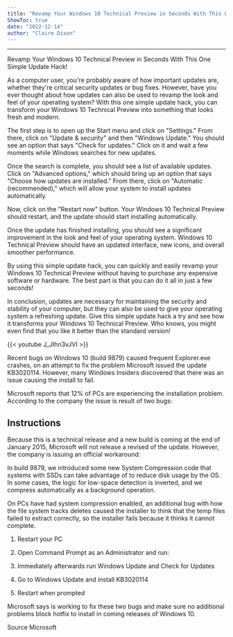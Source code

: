 ```yaml
---
title: "Revamp Your Windows 10 Technical Preview in Seconds With This One Simple Update Hack!"
ShowToc: true 
date: "2022-12-14"
author: "Claire Dixon"
---
```

*****
Revamp Your Windows 10 Technical Preview in Seconds With This One Simple Update Hack!

As a computer user, you're probably aware of how important updates are, whether they're critical security updates or bug fixes. However, have you ever thought about how updates can also be used to revamp the look and feel of your operating system? With this one simple update hack, you can transform your Windows 10 Technical Preview into something that looks fresh and modern.

The first step is to open up the Start menu and click on "Settings." From there, click on "Update & security" and then "Windows Update." You should see an option that says "Check for updates." Click on it and wait a few moments while Windows searches for new updates.

Once the search is complete, you should see a list of available updates. Click on "Advanced options," which should bring up an option that says "Choose how updates are installed." From there, click on "Automatic (recommended)," which will allow your system to install updates automatically.

Now, click on the "Restart now" button. Your Windows 10 Technical Preview should restart, and the update should start installing automatically.

Once the update has finished installing, you should see a significant improvement in the look and feel of your operating system. Windows 10 Technical Preview should have an updated interface, new icons, and overall smoother performance.

By using this simple update hack, you can quickly and easily revamp your Windows 10 Technical Preview without having to purchase any expensive software or hardware. The best part is that you can do it all in just a few seconds!

In conclusion, updates are necessary for maintaining the security and stability of your computer, but they can also be used to give your operating system a refreshing update. Give this simple update hack a try and see how it transforms your Windows 10 Technical Preview. Who knows, you might even find that you like it better than the standard version!

{{< youtube J_JIhn3vJVI >}} 



Recent bugs on Windows 10 (build 9879) caused frequent Explorer.exe crashes, on an attempt to fix the problem Microsoft issued the update KB3020114. However, many Windows Insiders discovered that there was an issue causing the install to fail.
 
Microsoft reports that 12% of PCs are experiencing the installation problem. According to the company the issue is result of two bugs:
 
## Instructions
 
Because this is a technical release and a new build is coming at the end of January 2015, Microsoft will not release a revised of the update. However, the company is issuing an official workaround:
 
In build 9879, we introduced some new System Compression code that systems with SSDs can take advantage of to reduce disk usage by the OS. In some cases, the logic for low-space detection is inverted, and we compress automatically as a background operation.
 
On PCs have had system compression enabled, an additional bug with how the file system tracks deletes caused the installer to think that the temp files failed to extract correctly, so the installer fails because it thinks it cannot complete.
 
1. Restart your PC
 
2. Open Command Prompt as an Administrator and run:
 
3. Immediately afterwards run Windows Update and Check for Updates
 
4. Go to Windows Update and install KB3020114
 
5. Restart when prompted
 
Microsoft says is working to fix these two bugs and make sure no additional problems block hotfix to install in coming releases of Windows 10.
 
Source Microsoft





